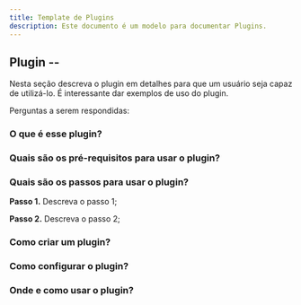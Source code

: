 ```yaml
---
title: Template de Plugins 
description: Este documento é um modelo para documentar Plugins.
---
```


## **Plugin --**
Nesta seção descreva o plugin em detalhes para que um usuário seja capaz de utilizá-lo. É interessante dar exemplos de uso do plugin.

Perguntas a serem respondidas: 
### **O que é esse plugin?**

### **Quais são os pré-requisitos para usar o plugin?**

### **Quais são os passos para usar o plugin?**
**Passo 1.** Descreva o passo 1;

**Passo 2.** Descreva o passo 2;

### **Como criar um plugin?**


### **Como configurar o plugin?**

### **Onde e como usar o plugin?**